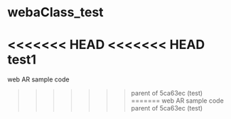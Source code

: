 # webaClass_test
<<<<<<< HEAD
<<<<<<< HEAD
 test1
=======
 web AR sample code
>>>>>>> parent of 5ca63ec (test)
=======
 web AR sample code
>>>>>>> parent of 5ca63ec (test)
